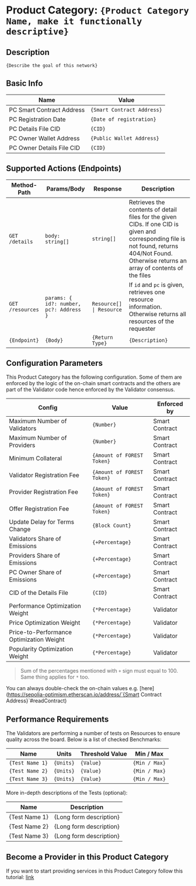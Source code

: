 # Product Category: `{Product Category Name, make it functionally descriptive}`

## Description

`{Describe the goal of this network}`

## Basic Info

| Name                      | Value                      |
| ------------------------- | -------------------------- |
| PC Smart Contract Address | `{Smart Contract Address}` |
| PC Registration Date      | `{Date of registration}`   |
| PC Details File CID       | `{CID}`                    |
| PC Owner Wallet Address   | `{Public Wallet Address}`  |
| PC Owner Details File CID | `{CID}`                    |

## Supported Actions (Endpoints)

| Method-Path      | Params/Body                             | Response                 | Description                                                                                                                                                                                    |
| ---------------- | --------------------------------------- | ------------------------ | ---------------------------------------------------------------------------------------------------------------------------------------------------------------------------------------------- |
| `GET /details`   | `body: string[]`                        | `string[]`               | Retrieves the contents of detail files for the given CIDs. If one CID is given and corresponding file is not found, returns 404/Not Found. Otherwise returns an array of contents of the files |
| `GET /resources` | `params: { id?: number, pc?: Address }` | `Resource[] \| Resource` | If `id` and `pc` is given, retrieves one resource information. Otherwise returns all resources of the requester                                                                                |
| `{Endpoint}`     | `{Body}`                                | `{Return Type}`          | `{Description}`                                                                                                                                                                                |

## Configuration Parameters

This Product Category has the following configuration. Some of them are enforced by the logic of the on-chain smart contracts and the others are part of the Validator code hence enforced by the Validator consensus.

| Config                                   | Value                      | Enforced by    |
| ---------------------------------------- | -------------------------- | -------------- |
| Maximum Number of Validators             | `{Number}`                 | Smart Contract |
| Maximum Number of Providers              | `{Number}`                 | Smart Contract |
| Minimum Collateral                       | `{Amount of FOREST Token}` | Smart Contract |
| Validator Registration Fee               | `{Amount of FOREST Token}` | Smart Contract |
| Provider Registration Fee                | `{Amount of FOREST Token}` | Smart Contract |
| Offer Registration Fee                   | `{Amount of FOREST Token}` | Smart Contract |
| Update Delay for Terms Change            | `{Block Count}`            | Smart Contract |
| Validators Share of Emissions            | `{+Percentage}`            | Smart Contract |
| Providers Share of Emissions             | `{+Percentage}`            | Smart Contract |
| PC Owner Share of Emissions              | `{+Percentage}`            | Smart Contract |
| CID of the Details File                  | `{CID}`                    | Smart Contract |
| Performance Optimization Weight          | `{*Percentage}`            | Validator      |
| Price Optimization Weight                | `{*Percentage}`            | Validator      |
| Price-to-Performance Optimization Weight | `{*Percentage}`            | Validator      |
| Popularity Optimization Weight           | `{*Percentage}`            | Validator      |

> Sum of the percentages mentioned with `+` sign must equal to 100. Same thing applies for `*` too.

You can always double-check the on-chain values e.g. [here](https://sepolia-optimism.etherscan.io/address/`{Smart Contract Address}`#readContract)

## Performance Requirements

The Validators are performing a number of tests on Resources to ensure quality across the board. Below is a list of checked Benchmarks:

| Name            | Units     | Threshold Value | Min / Max     |
| --------------- | --------- | --------------- | ------------- |
| `{Test Name 1}` | `{Units}` | `{Value}`       | `{Min / Max}` |
| `{Test Name 2}` | `{Units}` | `{Value}`       | `{Min / Max}` |
| `{Test Name 3}` | `{Units}` | `{Value}`       | `{Min / Max}` |

More in-depth descriptions of the Tests (optional):

| Name          | Description             |
| ------------- | ----------------------- |
| {Test Name 1} | {Long form description} |
| {Test Name 2} | {Long form description} |
| {Test Name 3} | {Long form description} |

## Become a Provider in this Product Category

If you want to start providing services in this Product Category follow this tutorial: [link](become-a-provider.md)
